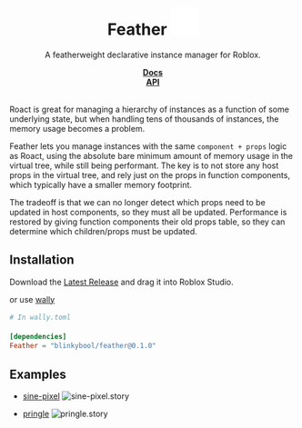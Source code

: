 <div align="center">
	<h1>Feather <img src="feather.svg"/></h1>
	<p>A featherweight declarative instance manager for Roblox.</p>
	<a href="https://blinkybool.github.io/feather/"><strong>Docs</strong></a>
	<br/>
	<a href="https://blinkybool.github.io/feather/api/"><strong>API</strong></a>
	<div></div>
	<br/>
</div>
<!--moonwave-hide-before-this-line-->

Roact is great for managing a hierarchy of instances as a function of some underlying state, but when handling tens of thousands of instances, the memory usage becomes a problem.

Feather lets you manage instances with the same `component + props` logic as Roact, using the absolute bare minimum amount of memory usage in the virtual tree, while still being performant.
The key is to not store any host props in the virtual tree, and rely just on the props in function components, which typically have a smaller memory footprint.

The tradeoff is that we can no longer detect which props need to be updated in host components, so they must all be updated. Performance is restored by giving function components their old props table, so they can determine which children/props must be updated.

## Installation

Download the [Latest Release](https://github.com/blinkybool/feather/releases/latest) and drag it into Roblox Studio.

or use [wally](https://github.com/UpliftGames/wally)

```toml
# In wally.toml

[dependencies]
Feather = "blinkybool/feather@0.1.0"
```

## Examples

* [sine-pixel](https://github.com/blinkybool/feather/blob/main/test/pringle.story.lua) ![sine-pixel.story](/sine-pixel.gif)

* [pringle](https://github.com/blinkybool/feather/blob/main/test/pringle.story.lua) ![pringle.story](/pringle.gif)